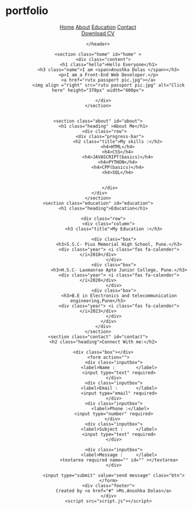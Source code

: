 # portfolio
<!DOCTYPE html>
<html lang="en">
<head>
    <meta charset="UTF-8">
    <meta http-equiv="X-UA-Compatible" content="IE=edge">
    <meta name="viewport" content="width=device-width, initial-scale=1.0">
    <title>Portfolio</title>
    <link rel="stylesheet" href="style.css">
</head>
<body>
    <header>
        <div id="menu" class="fas fa bars"></div>
        <nav class="navbar">
            <a href="#home" >Home</a>
            <a href="#about" >About</a>
            <a href="#education" >Education</a>
            <a href="#contact" >Contact</a>
        </nav>
        <a href= "anushka__cv.pdf" class="btn">Download CV</a>
        
    </header>
    
    <section class="home" id="home" >
        <div class="content">
            <h1 class="hello">Hello Everyone</h1>
            <h3 class="name">I am <span>Anushka Dolas </span></h3>
            <p>I am a Front-End Web Developer.</p>
            <a href="rutu passport pic.jpg"></a>
            <img align ="right" src="rutu passport pic.jpg" alt="Click here" height="370px" width="600px">

        </div>
    </section>
    
    
    <section class="about" id="about">
         <h1 class="heading" >About Me</h1> 
         <div class="row">
             <div class="progress-bar">
                   <h2 class="title">My skills :</h2>
                   <h4>HTML</h4>
                   <h4>CSS</h4>
                   <h4>JAVASCRIPT(basics)</h4>
                   <h4>PYTHON</h4>
                   <h4>CPP(basics)</h4>
                   <h4>SQL</h4>

                   
             </div>
         </div>    
    </section>
    <section class="education" id="education">
        <h1 class="heading">Education</h1>

        <div class="row">
            <div class="column">
                <h3 class="title">My Education :</h3>

                <div class="box">
                    <h3>S.S.C- Pius Memorial High School, Pune.</h3>
                    <div class="year"> <i class="fas fa-calender"></i>2018</div>
                </div>
                <div class="box">
                    <h3>H.S.C- Laxmanrao Apte Junior College, Pune.</h3>
                    <div class="year"> <i class="fas fa-calender"></i>2020</div>
                </div>
                <div class="box">
                    <h3>B.E in Electronics and telecommunication engineering,Pune</h3>
                    <div class="year"> <i class="fas fa-calender"></i>2023</div>
                </div>
            </div>
        </div>
    </section>
    <section class="contact" id="contact">
        <h2 class="heading">Connect With me:</h2>

        <div class="box"></div>
            <form action="">
                <div class="inputbox">
                    <label>Name :        </label>
                    <input type="text" required>
                </div>
                <div class="inputbox">
                    <label>Email :       </label>
                    <input type="email" required>
                </div>
                <div class="inputbox">
                     <label>Phone :</label>
                    <input type="number" required>    
               </div>
                <div class="inputbox">
                    <label>Subject :     </label>
                    <input type="text" required>
                </div>

                <div class="inputbox">
                    <label>Message :     </label>
                    <textarea required name="" id="" ></textarea>
                </div>

                <input type="submit" value="send message" class="btn">
            </form>
            <div class="footer">
                Created by <a href="#" >Ms.Anushka Dolas</a>
            </div>
            <script src="script.js"></script>
</body>
</html>
